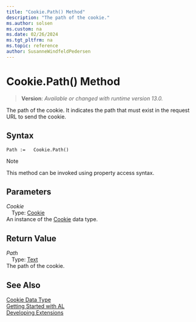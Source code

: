 ```yaml
---
title: "Cookie.Path() Method"
description: "The path of the cookie."
ms.author: solsen
ms.custom: na
ms.date: 02/26/2024
ms.tgt_pltfrm: na
ms.topic: reference
author: SusanneWindfeldPedersen
---
```

[//]: # (START>DO_NOT_EDIT)
[//]: # (IMPORTANT:Do not edit any of the content between here and the END>DO_NOT_EDIT.)
[//]: # (Any modifications should be made in the .xml files in the ModernDev repo.)
# Cookie.Path() Method
> **Version**: _Available or changed with runtime version 13.0._

The path of the cookie. It indicates the path that must exist in the request URL to send the cookie.


## Syntax
```AL
Path :=   Cookie.Path()
```
> [!NOTE]
> This method can be invoked using property access syntax.
## Parameters
*Cookie*  
&emsp;Type: [Cookie](cookie-data-type.md)  
An instance of the [Cookie](cookie-data-type.md) data type.  

## Return Value
*Path*  
&emsp;Type: [Text](../text/text-data-type.md)  
The path of the cookie.


[//]: # (IMPORTANT: END>DO_NOT_EDIT)
## See Also
[Cookie Data Type](cookie-data-type.md)  
[Getting Started with AL](../../devenv-get-started.md)  
[Developing Extensions](../../devenv-dev-overview.md)
